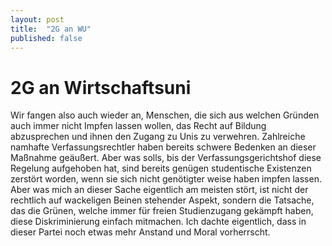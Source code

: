 ```yaml
---
layout: post
title:  "2G an WU"
published: false
---
```


# 2G an Wirtschaftsuni

Wir fangen also auch wieder an, Menschen, die sich aus welchen Gründen auch immer nicht Impfen lassen wollen, das Recht auf Bildung abzusprechen und ihnen den Zugang zu Unis zu verwehren. Zahlreiche namhafte Verfassungsrechtler haben bereits schwere Bedenken an dieser Maßnahme geäußert. Aber was solls, bis der Verfassungsgerichtshof diese Regelung aufgehoben hat, sind bereits genügen studentische Existenzen zerstört worden, wenn sie sich nicht genötigter weise haben impfen lassen. Aber was mich an dieser Sache eigentlich am meisten stört, ist nicht der rechtlich auf wackeligen Beinen stehender Aspekt, sondern die Tatsache, das die Grünen, welche immer für freien Studienzugang gekämpft haben, diese Diskriminierung einfach mitmachen. Ich dachte eigentlich, dass in dieser Partei noch etwas mehr Anstand und Moral vorherrscht.